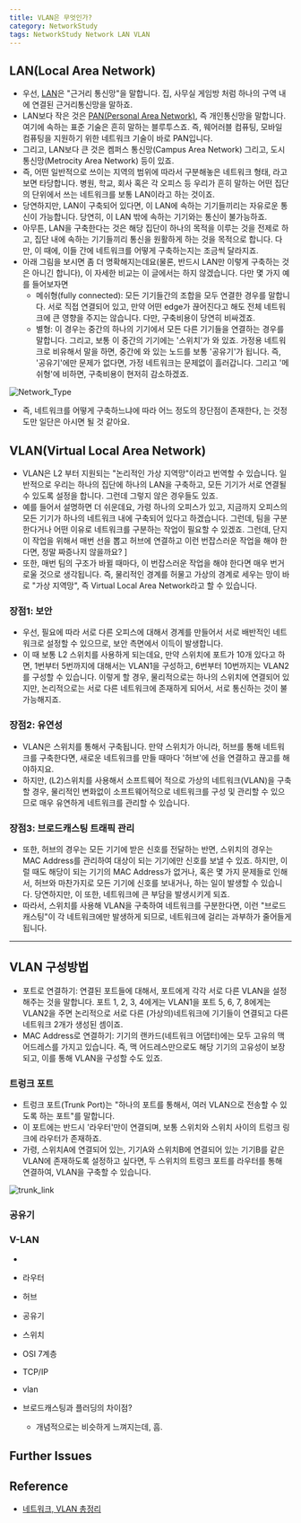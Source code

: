```yaml
---
title: VLAN은 무엇인가?
category: NetworkStudy
tags: NetworkStudy Network LAN VLAN
---
```


## LAN(Local Area Network)

- 우선, [LAN](https://ko.wikipedia.org/wiki/%EA%B7%BC%EA%B1%B0%EB%A6%AC_%ED%86%B5%EC%8B%A0%EB%A7%9D)은 "근거리 통신망"을 말합니다. 집, 사무실 게임방 처럼 하나의 구역 내에 연결된 근거리통신망을 말하죠.
- LAN보다 작은 것은 [PAN(Personal Area Network)](https://ko.wikipedia.org/wiki/%EA%B0%9C%EC%9D%B8_%ED%86%B5%EC%8B%A0%EB%A7%9D), 즉 개인통신망을 말합니다. 여기에 속하는 표준 기술은 흔히 말하는 블루투스죠. 즉, 웨어러블 컴퓨팅, 모바일 컴퓨팅을 지원하기 위한 네트워크 기술이 바로 PAN입니다. 
- 그리고, LAN보다 큰 것은 켐퍼스 통신망(Campus Area Network) 그리고, 도시 통신망(Metrocity Area Network) 등이 있죠.
- 즉, 어떤 일반적으로 쓰이는 지역의 범위에 따라서 구분해놓은 네트워크 형태, 라고 보면 타당합니다. 병원, 학교, 회사 혹은 각 오피스 등 우리가 흔히 말하는 어떤 집단의 단위에서 쓰는 네트워크를 보통 LAN이라고 하는 것이죠.
- 당연하지만, LAN이 구축되어 있다면, 이 LAN에 속하는 기기들끼리는 자유로운 통신이 가능합니다. 당연히, 이 LAN 밖에 속하는 기기와는 통신이 불가능하죠.
- 아무튼, LAN을 구축한다는 것은 해당 집단이 하나의 목적을 이루는 것을 전제로 하고, 집단 내에 속하는 기기들끼리 통신을 원활하게 하는 것을 목적으로 합니다. 다만, 이 때에, 이들 간에 네트워크를 어떻게 구축하는지는 조금씩 달라지죠.
- 아래 그림을 보시면 좀 더 명확해지는데요(물론, 반드시 LAN만 이렇게 구축하는 것은 아니긴 합니다), 이 자세한 비교는 이 글에서는 하지 않겠습니다. 다만 몇 가지 예를 들어보자면
  - 메쉬형(fully connected): 모든 기기들간의 조합을 모두 연결한 경우를 말합니다. 서로 직접 연결되어 있고, 만약 어떤 edge가 끊어진다고 해도 전체 네트워크에 큰 영향을 주지는 않습니다. 다만, 구축비용이 당연히 비싸겠죠.
  - 별형: 이 경우는 중간의 하나의 기기에서 모든 다른 기기들을 연결하는 경우를 말합니다. 그리고, 보통 이 중간의 기기에는 '스위치'가 와 있죠. 가정용 네트워크로 비유해서 말을 하면, 중간에 와 있는 노드를 보통 '공유기'가 됩니다. 즉, '공유기'에만 문제가 없다면, 가정 네트워크는 문제없이 흘러갑니다. 그리고 '메쉬형'에 비하면, 구축비용이 현저히 감소하겠죠.

![Network_Type](https://w.namu.la/s/913dbb28d7fa97105a1e08ae15979260d3376196e80043d05840cd24b5bc393a4e66aaa3d603db63285e254b9cb0b684820fd5a8ea7f6bacaf3e54cffdb20a846c994553a23b0e4064603da102f66334084d86c7867ba037bfcad4f392eefc1a)

- 즉, 네트워크를 어떻게 구축하느냐에 따라 어느 정도의 장단점이 존재한다, 는 것정도만 일단은 아시면 될 것 같아요.

## VLAN(Virtual Local Area Network)

- VLAN은 L2 부터 지원되는 "논리적인 가상 지역망"이라고 번역할 수 있습니다. 일반적으로 우리는 하나의 집단에 하나의 LAN을 구축하고, 모든 기기가 서로 연결될 수 있도록 설정을 합니다. 그런데 그렇지 않은 경우들도 있죠.
- 예를 들어서 설명하면 더 쉬운데요, 가령 하나의 오피스가 있고, 지금까지 오피스의 모든 기기가 하나의 네트워크 내에 구축되어 있다고 하겠습니다. 그런데, 팀을 구분한다거나 어떤 이유로 네트워크를 구분하는 작업이 필요할 수 있겠죠. 그런데, 단지 이 작업을 위해서 매번 선을 뽑고 허브에 연결하고 이런 번잡스러운 작업을 해야 한다면, 정말 짜증나지 않을까요? ]
- 또한, 매번 팀의 구조가 바뀔 때마다, 이 번잡스러운 작업을 해야 한다면 매우 번거로울 것으로 생각됩니다. 즉, 물리적인 경계를 허물고 가상의 경계로 세우는 망이 바로 "가상 지역망", 즉 Virtual Local Area Network라고 할 수 있습니다.

### 장점1: 보안 

- 우선, 필요에 따라 서로 다른 오피스에 대해서 경계를 만들어서 서로 배반적인 네트워크로 설정할 수 있으므로, 보안 측면에서 이득이 발생합니다.
- 이 때 보통 L2 스위치를 사용하게 되는데요, 만약 스위치에 포트가 10개 있다고 하면, 1번부터 5번까지에 대해서는 VLAN1을 구성하고, 6번부터 10번까지는 VLAN2를 구성할 수 있습니다. 이렇게 할 경우, 물리적으로는 하나의 스위치에 연결되어 있지만, 논리적으로는 서로 다른 네트워크에 존재하게 되어서, 서로 통신하는 것이 불가능해지죠.

### 장점2: 유연성

- VLAN은 스위치를 통해서 구축됩니다. 만약 스위치가 아니라, 허브를 통해 네트워크를 구축한다면, 새로운 네트워크를 만들 때마다 '허브'에 선을 연결하고 끊고를 해야하지요.
- 하지만, (L2)스위치를 사용해서 소프트웨어 적으로 가상의 네트워크(VLAN)을 구축할 경우, 물리적인 변화없이 소프트웨어적으로 네트워크를 구성 및 관리할 수 있으므로 매우 유연하게 네트워크를 관리할 수 있습니다.

### 장점3: 브로드캐스팅 트래픽 관리

- 또한, 허브의 경우는 모든 기기에 받은 신호를 전달하는 반면, 스위치의 경우는 MAC Address를 관리하여 대상이 되는 기기에만 신호를 보낼 수 있죠. 하지만, 이럴 때도 해당이 되는 기기의 MAC Address가 없거나, 혹은 몇 가지 문제들로 인해서, 허브와 마찬가지로 모든 기기에 신호를 보내거나, 하는 일이 발생할 수 있습니다. 당연하지만, 이 또한, 네트워크에 큰 부담을 발생시키게 되죠.
- 따라서, 스위치를 사용해 VLAN을 구축하여 네트워크를 구분한다면, 이런 "브로드캐스팅"이 각 네트워크에만 발생하게 되므로, 네트워크에 걸리는 과부하가 줄어들게 됩니다.

---

## VLAN 구성방법 

- 포트로 연결하기: 연결된 포트들에 대해서, 포트에게 각각 서로 다른 VLAN을 설정해주는 것을 말합니다. 포트 1, 2, 3, 4에게는 VLAN1을 포트 5, 6, 7, 8에게는 VLAN2을 주면 논리적으로 서로 다른 (가상의)네트워크에 기기들이 연결되고 다른 네트워크 2개가 생성된 셈이죠.
- MAC Address로 연결하기: 기기의 랜카드(네트워크 어댑터)에는 모두 고유의 맥 어드레스를 가지고 있습니다. 즉, 맥 어드레스만으로도 해당 기기의 고유성이 보장되고, 이를 통해 VLAN을 구성할 수도 있죠.


### 트렁크 포트

- 트렁크 포트(Trunk Port)는 "하나의 포트를 통해서, 여러 VLAN으로 전송할 수 있도록 하는 포트"를 말합니다.
- 이 포트에는 반드시 '라우터'만이 연결되며, 보통 스위치와 스위치 사이의 트렁크 링크에 라우터가 존재하죠. 
- 가령, 스위치A에 연결되어 있는, 기기A와 스위치B에 연결되어 있는 기기B를 같은 VLAN에 존재하도록 설정하고 싶다면, 두 스위치의 트렁크 포트를 라우터를 통해 연결하여, VLAN을 구축할 수 있습니다.

![trunk_link](https://netzweb.weebly.com/uploads/5/7/1/7/57173245/vlans-vtpframe.png?633)


### 공유기 

### V-LAN
- 
- 라우터
- 허브
- 공유기
- 스위치
- OSI 7계층
- TCP/IP 
- vlan

- 브로드캐스팅과 플러딩의 차이점? 
  - 개념적으로는 비슷하게 느껴지는데, 흠.

## Further Issues

## Reference

- [네트워크, VLAN 총정리](https://m.blog.naver.com/PostView.nhn?blogId=lunarispars&logNo=221440105402&categoryNo=22&proxyReferer=https:%2F%2Fwww.google.com%2F)
